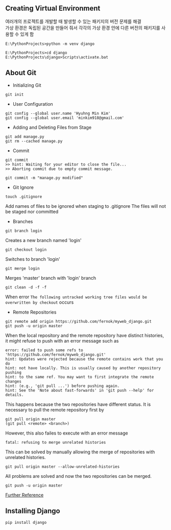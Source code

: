 ## Creating Virtual Environment
여러개의 프로젝트를 개발할 때 발생할 수 있는 패키지의 버전 문제를 해결  
가상 환경은 독립된 공간을 만들어 줘서 각각의 가상 환경 안에 다른 버전의 패키지를 사용할 수 있게 함
```
E:\PythonProjects>python -m venv django
```
```
E:\PythonProjects>cd django
E:\PythonProjects\django>Scripts\activate.bat
```

## About Git
- Initializing Git
```
git init
```
- User Configuration
```
git config --global user.name 'Hyuhng Min Kim'
git config --global user.email 'minkim918@gmail.com'
```
- Adding and Deleting Files from Stage
```
git add manage.py
git rm --cached manage.py
```
- Commit
```
git commit
>> hint: Waiting for your editor to close the file...
>> Aborting commit due to empty commit message.
```
```
git commit -m "manage.py modified"
```
- Git Ignore
```
touch .gitignore
```
Add names of files to be ignored when staging to .gitignore
The files will not be staged nor committed
- Branches
```
git branch login
```
Creates a new branch named 'login'
```
git checkout login
```
Switches to branch 'login'
```
git merge login
```
Merges 'master' branch with 'login' branch
```
git clean -d -f -f
```
When error `The following untracked working tree files would be overwritten by checkout` occurs

- Remote Repositories
```
git remote add origin https://github.com/fernok/myweb_django.git
git push -u origin master
```
When the local repository and the remote repository have distinct histories, it might refuse to push with an error message such as
```
error: failed to push some refs to 'https://github.com/fernok/myweb_django.git'
hint: Updates were rejected because the remote contains work that you do
hint: not have locally. This is usually caused by another repository pushing
hint: to the same ref. You may want to first integrate the remote changes
hint: (e.g., 'git pull ...') before pushing again.
hint: See the 'Note about fast-forwards' in 'git push --help' for details.
```
This happens because the two repositories have different status.
It is necessary to pull the remote repository first by
```
git pull origin master
(git pull <remote> <branch>)
```
However, this also failes to execute with an error message
```
fatal: refusing to merge unrelated histories
```
This can be solved by manually allowing the merge of repositories with unrelated histories.
```
git pull origin master --allow-unrelated-histories
```
All problems are solved and now the two repositories can be merged.
```
git push -u origin master
```

[Further Reference](https://dojang.io/mod/page/view.php?id=2470)

## Installing Django
```
pip install django
```
